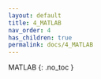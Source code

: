```yaml
---
layout: default
title: 4_MATLAB
nav_order: 4
has_children: true
permalink: docs/4_MATLAB
---
```


 MATLAB
{: .no_toc }

